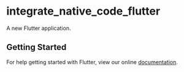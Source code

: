 # integrate_native_code_flutter

A new Flutter application.

## Getting Started

For help getting started with Flutter, view our online
[documentation](https://flutter.io/).
